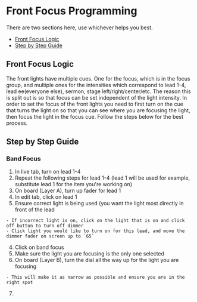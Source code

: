 # Front Focus Programming

There are two sections here, use whichever helps you best.

- [Front Focus Logic](#front-focus-logic)
- [Step by Step Guide](#step-by-step-guide)

## Front Focus Logic

The front lights have multiple cues.  One for the focus, which is in the focus group, and multiple ones for the intensities which correspond to lead 1-4, lead ee(everyone else), sermon, stage left/right/center/etc.  The reason this is split out is so that focus can be set independent of the light intensity.  In order to set the focus of the front lights you need to first turn on the cue that turns the light on so that you can see where you are focusing the light, then focus the light in the focus cue.  Follow the steps below for the best process.

## Step by Step Guide

### Band Focus

1. In live tab, turn on lead 1-4
2. Repeat the following steps for lead 1-4 (lead 1 will be used for example, substitute lead 1 for the item you're working on)
  1. On board (Layer A), turn up fader for lead 1
  2. In edit tab, click on lead 1
  3. Ensure correct light is being used (you want the light most directly in front of the lead
  
    - If incorrect light is on, click on the light that is on and click off button to turn off dimmer
    - Click light you would like to turn on for this lead, and move the dimmer fader on screen up to `65`
    
  4. Click on band focus
  5. Make sure the light you are focusing is the only one selected
  6. On board (Layer B), turn the dial all the way up for the light you are focusing
  
    - This will make it as narrow as possible and ensure you are in the right spot
    
  7. 
